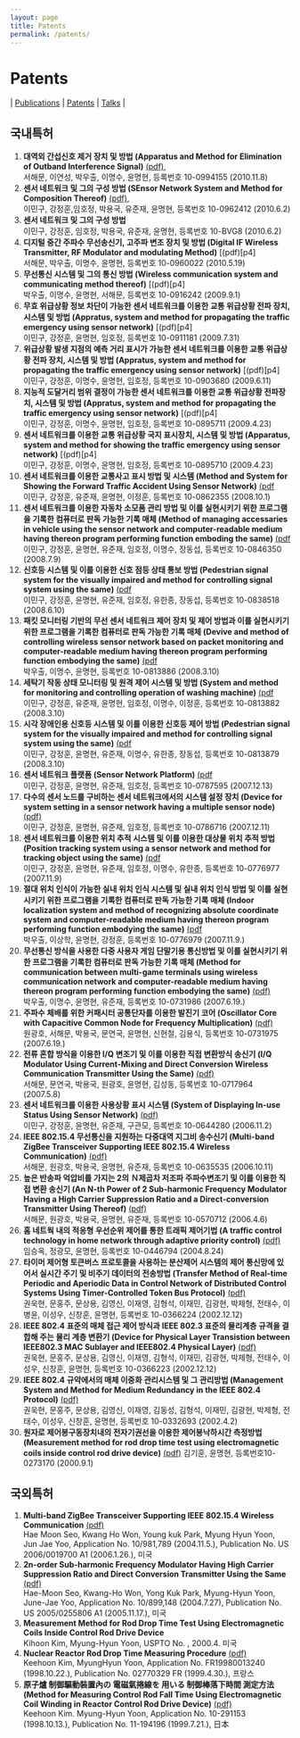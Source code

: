```yaml
---
layout: page
title: Patents
permalink: /patents/
---
```


# Patents
| [Publications](/publications/) 
| [Patents](/patents/) 
| [Talks](/talks/) |

## 국내특허
1. <b>대역외 간섭신호 제거 장치 및 방법 (Apparatus and Method for Elimination of Outband Interference Signal)</b> [(pdf)][p1],<br> 
서해문, 이연성, 박우출, 이명수, 윤명현, 
등록번호 10-0994155 (2010.11.8)
2. <b>센서 네트워크 및 그의 구성 방법 (SEnsor Network System and Method for Composition Thereof)</b> [(pdf)][p2],<br> 
이민구, 강정훈,임호정, 박용국, 유준재, 윤명현, 
등록번호 10-0962412 (2010.6.2)
3. <b>센서 네트워크 및 그의 구성 방법</b><br>
이민구, 강정훈, 임호정, 박용국, 유준재, 윤명현, 
등록번호 10-BVG8 (2010.6.2)
4. <b>디지털 중간 주파수 무선송신기, 고주파 변조 장치 및 방법 (Digital IF Wireless Transmitter, RF Modulator and modulating Method)</b> [(pdf)[p4]<br> 
서해문, 박우출, 이명수, 윤명현, 
등록번호 10-0960022 (2010.5.19)
5. <b>무선통신 시스템 및 그의 통신 방법 (Wireless communication system and communicating method thereof)</b> [(pdf)[p4]<br> 
박우출, 이명수, 윤명현, 서해문, 
등록번호 10-0916242 (2009.9.1)
6. <b>무효 위급상황 정보 차단이 가능한 센서 네트워크를 이용한 교통 위급상황 전파 장치, 시스템 및 방법 (Appratus, system and method for propagating the traffic emergency using sensor network)</b> [(pdf)[p4]<br>
이민구, 강정훈, 윤명현, 임호정,
등록번호 10-0911181 (2009.7.31)
7. <b>위급상황 발생 지점의 예측 거리 표시가 가능한 센서 네트워크를 이용한 교통 위급상황 전파 장치, 시스템 및 방법 (Appratus, system and method for propagating the traffic emergency using sensor network)</b> [(pdf)[p4]<br>
이민구, 강정훈, 이명수, 윤명현, 임호정,
등록번호 10-0903680 (2009.6.11)
8. <b>지능적 도달거리 범위 결정이 가능한 센서 네트워크를 이용한 교통 위급상황 전파장치, 시스템 및 방법 (Appratus, system and method for propagating the traffic emergency using sensor network)</b> [(pdf)[p4]<br>
이민구, 강정훈, 이명수, 윤명현, 임호정,
등록번호 10-0895711 (2009.4.23)
9. <b>센서 네트워크를 이용한 교통 위급상황 국지 표시장치, 시스템 및 방법 (Apparatus, system and method for showing the traffic emergency using sensor network)</b> [(pdf)[p4]<br>
이민구, 강정훈, 이명수, 윤명현, 임호정,
등록번호 10-0895710 (2009.4.23)
10. <b>센서 네트워크를 이용한 교통사고 표시 방법 및 시스템 (Method and System for Showing the Forward Traffic Accident Using Sensor Network)</b> [(pdf][p10]<br> 
이민구, 강정훈, 유준재, 윤명현, 이정훈,
등록번호 10-0862355 (2008.10.1)
11. <b>센서 네트워크를 이용한 자동차 소모품 관리 방법 및 이를 실현시키기 위한 프로그램을 기록한 컴퓨터로 판독 가능한 기록 매체 (Method of managing accessaries in vehicle using the sensor network and computer-readable medium having thereon program performing function emboding the same)</b> [(pdf][p11]<br> 
이민구, 강정훈, 윤명현, 유준재, 임호정, 이명수, 장동섭,
등록번호 10-0846350 (2008.7.9)
12. <b>신호등 시스템 및 이를 이용한 신호 점등 상태 통보 방법 (Pedestrian signal system for the visually impaired and method for controlling signal system using the same)</b> [(pdf][p12]<br> 
이민구, 강정훈, 윤명현, 유준재, 임호정, 유한종, 장동섭,
등록번호 10-0838518 (2008.6.10)
13. <b>패킷 모니터링 기반의 무선 센서 네트워크 제어 장치 및 제어 방법과 이를 실현시키기 위한 프로그램을 기록한 컴퓨터로 판독 가능한 기록 매체 (Devive and method of controlling wireless sensor network based on packet monitoring and computer-readable medium having thereon program performing function embodying the same)</b> [(pdf][p13]<br>
박우출, 이명수, 윤명현,
등록번호 10-0813886 (2008.3.10)
14. <b>세탁기 작동 상태 모니터링 및 원격 제어 시스템 및 방법 (System and method for monitoring and controlling operation of washing machine)</b> [(pdf][p14]<br>
이민구, 강정훈, 유준재, 윤명현, 임호정, 이명수, 이정훈,
등록번호 10-0813882 (2008.3.10)
15. <b>시각 장애인용 신호등 시스템 및 이를 이용한 신호등 제어 방법 (Pedestrian signal system for the visually impaired and method for controlling signal system using the same)</b> [(pdf][p15]<br>
이민구, 강정훈, 윤명현, 유준재, 이명수, 유한종, 장동섭,
등록번호 10-0813879 (2008.3.10)
16. <b>센서 네트워크 플랫폼 (Sensor Network Platform)</b> [(pdf][p16]<br>
이민구, 강정훈, 윤명현, 유준재, 임호정, 등록번호 10-0787595 (2007.12.13) 
17. <b>다수의 센서 노드를 구비하는 센서 네트워크에서의 시스템 설정 장치 (Device for system setting in a sensor network having a multiple sensor node)</b> [(pdf)][p17]<br> 
이민구, 강정훈, 윤명현, 유준재, 임호정, 등록번호 10-0786716 (2007.12.11) 
18. <b>센서 네트워크를 이용한 위치 추적 시스템 및 이를 이용한 대상물 위치 추적 방법 (Position tracking system using a sensor network and method for tracking object using the same)</b> [(pdf][p18]<br>
이민구, 강정훈, 윤명현, 유준재, 임호정, 이명수, 유한종, 등록번호 10-0776977 (2007.11.9)
19. <b>절대 위치 인식이 가능한 실내 위치 인식 시스템 및 실내 위치 인식 방법 및 이를 실현시키기 위한 프로그램을 기록한 컴퓨터로 판독 가능한 기록 매체 (Indoor localization system and method of recognizing absolute coordinate system and computer-readable medium having thereon program performing function embodying the same)</b> [(pdf][p18]<br>
박우출, 이상학, 윤명현, 강정훈, 등록번호 10-0776979 (2007.11.9.)
20. <b>무선통신 방식을 사용한 다중 사용자 게임 단말기용 통신방법 및 이를 실현시키기 위한 프로그램을 기록한 컴퓨터로 판독 가능한 기록 매체 (Method for communication between multi-game terminals using wireless communication network and computer-readable medium having thereon program performing function embodying the same)</b> [(pdf)][p20]<br>
박우출, 이명수, 윤명현, 유준재, 등록번호 10-0731986 (2007.6.19.) 
21. <b>주파수 체배를 위한 커패시터 공통단자를 이용한 발진기 코어 (Oscillator Core with Capacitive Common Node for Frequency Multiplication)</b> [(pdf)][p21]<br>
원광호, 서해문, 박용국, 문연국, 윤명현, 신현철, 김용식, 등록번호 10-0731975 (2007.6.19.)
22. <b>전류 혼합 방식을 이용한 I/Q 변조기 및 이를 이용한 직접 변환방식 송신기 (I/Q Modulator Using Current-Mixing and Direct Conversion Wireless Communication Transmitter Using the Same)</b> [(pdf)][p22]<br>
서해문, 문연국, 박용국, 원광호, 윤명현, 김성동, 등록번호 10-0717964 (2007.5.8)
23. <b>센서 네트워크를 이용한 사용상황 표시 시스템 (System of Displaying In-use Status Using Sensor Network)</b> [(pdf)][p23]<br>
이민구, 강정훈, 윤명현, 유준재, 구관모, 등록번호 10-0644280 (2006.11.2)
24. <b>IEEE 802.15.4 무선통신을 지원하는 다중대역 지그비 송수신기 (Multi-band ZigBee Transceiver Supporting IEEE 802.15.4 Wireless Communication)</b> [(pdf)][p24]<br> 
서해문, 원광호, 박용국, 윤명현, 유준재, 등록번호 10-0635535 (2006.10.11)
25. <b>높은 반송파 억압비를 가지는 2의 Ｎ제곱차 저조파 주파수변조기 및 이를 이용한 직접 변환 송신기 (An N-th Power of 2 Sub-harmonic Frequency Modulator Having a High Carrier Suppression Ratio and a Direct-conversion Transmitter Using Thereof)</b> [(pdf)][p25]<br> 
서해문, 원광호, 박용국, 윤명현, 유준재, 등록번호 10-0570712 (2006.4.6)
26. <b>홈 네트웍 내의 적응형 우선순위 제어를 통한 트래픽 제어기법 (A traffic control technology in home network through adaptive priority control)</b> [(pdf)][p26]<br> 
임승옥, 정광모, 윤명현, 등록번호 10-0446794 (2004.8.24)
27. <b>타이머 제어형 토큰버스 프로토콜을 사용하는 분산제어 시스템의 제어 통신망에 있어서 실시간 주기 및 비주기 데이터의 전송방법 (Transfer Method of Real-time Periodic and Aperiodic Data in Control Network of Distributed Control Systems Using Timer-Controlled Token Bus Protocol)</b> [(pdf)][p27]<br> 
권욱현, 문홍주, 문상용, 김영신, 이재영, 김형석, 이재민, 김광현, 박제형, 전태수, 이병윤, 이성우, 신창훈, 윤명현, 등록번호 10-0366224 (2002.12.12) 
28. <b>IEEE 802.4 표준의 매체 접근 제어 방식과 IEEE 802.3 표준의 물리계층 규격을 결합해 주는 물리 계층 변환기 (Device for Physical Layer Transistion between IEEE802.3 MAC Sublayer and IEEE802.4 Physical Layer)</b> [(pdf)][p28]<br> 
권욱현, 문홍주, 문상용, 김영신, 이재영, 김형석, 이재민, 김광현, 박제형, 전태수, 이성우, 신창훈, 윤명현, 등록번호 10-0366223 (2002.12.12)
29. <b>IEEE 802.4 규약에서의 매체 이중화 관리시스템 및 그 관리방법 (Management System and Method for Medium Redundancy in the IEEE 802.4 Protocol)</b> [(pdf)][p29]<br>
권욱현, 문홍주, 문상용, 김영신, 이재영, 김동성, 김형석, 이재민, 김광현, 박제형, 전태수, 이성우, 신창훈, 윤명현, 등록번호 10-0332693 (2002.4.2) 
30. <b>원자로 제어봉구동장치내의 전자기권선을 이용한 제어봉낙하시간 측정방법 (Measurement method for rod drop time test using electromagnetic coils inside control rod drive device)</b> [(pdf)][p30]
김기훈, 윤명현, 등록번호10-0273170 (2000.9.1)

## 국외특허
1. <b>Multi-band ZigBee Transceiver Supporting IEEE 802.15.4 Wireless Communication</b> [(pdf)][fp1]<br> 
Hae Moon Seo, Kwang Ho Won, Young kuk Park, Myung Hyun Yoon, Jun Jae Yoo, 
Application No. 10/981,789 (2004.11.5.), Publication No. US 2006/0019700 A1 (2006.1.26.), 미국
2. <b>2n-order Sub-harmonic Frequency Modulator Having High Carrier Suppression Ratio and Direct Conversion Transmitter Using the Same</b> [(pdf)][fp2]<br> 
Hae-Moon Seo, Kwang-Ho Won, Yong Kuk Park, Myung-Hyun Yoon, June-Jae Yoo,
Application No. 10/899,148 (2004.7.27), Publication No. US 2005/0255806 A1 (2005.11.17.), 미국
3. <b>Measurement Method for Rod Drop Time Test Using Electromagnetic Coils Inside Control Rod Drive Device</b><br> 
Kihoon Kim, Myung-Hyun Yoon, USPTO No. , 2000.4. 미국
4. <b>Nuclear Reactor Rod Drop Time Measuring Procedure</b> [(pdf)][fp4]<br> 
Keehoon Kim, MyungHyun Yoon, 
Application No. FR19980013240 (1998.10.22.), Publication No. 02770329 FR (1999.4.30.), 프랑스
5. <b>原子爐 制御驅動裝置內の 電磁氣捲線を 用いる 制御棒落下時間 測定方法 (Method for Measuring Control Rod Fall Time Using Electromagnetic Coil Winding in Reactor Control Rod Drive Device)</b> [(pdf)][fp5]<br> 
Keehoon Kim. Myung-Hyun Yoon, 
Application No. 10-291153 (1998.10.13.), Publication No. 11-194196 (1999.7.21.), 日本

[p1]: https://drive.google.com/file/d/1lmd3T-HqMfaVxew6RLNjRe6Iti-fV_uM/view?usp=sharing
[p2]: https://drive.google.com/file/d/1utpQmoS7fVApzmk6Ik0sHMX-imIxj_7q/view?usp=sharing

[p10]: https://drive.google.com/file/d/19XQ6J8HFDLQPpvRUSX_6Uc8MNP4eN1n7/view?usp=sharing
[p11]: https://drive.google.com/file/d/1zZ4LcFTqfhE8BXOFOXRIDGXSxWUXWNjL/view?usp=sharing
[p12]: https://drive.google.com/file/d/1yPdjdg1bjcI5xEVjgqoTSsSynSh4ZQuj/view?usp=sharing
[p13]: https://drive.google.com/file/d/1BXNdqTowLVJK2ASlsOhFA2VrumRwGPrn/view?usp=sharing
[p14]: https://drive.google.com/file/d/1b0rx73qpW4DTkLdCBMcLo-nEh8RyLePi/view?usp=sharing
[p15]: https://drive.google.com/file/d/1E7bknuUdzdyEwmWChArHMsigGuAi6hoe/view?usp=sharing
[p16]: https://drive.google.com/file/d/1BJV_auV-Sr6R3nzpNnKp-nDinTUqMttY/view?usp=sharing
[p17]: https://drive.google.com/file/d/1Mev90SGpKKWZMbGTExKnaT_3QaXdjg4i/view?usp=sharing
[p18]: https://drive.google.com/file/d/1TE_Z0AjsEj-XS7tzhEsZhD6N_zedAh9Y/view?usp=sharing
[p19]: https://drive.google.com/file/d/16ntZaWHtvMxMc3vKCr5HDfNuVi4Z6qH8/view?usp=sharing
[p20]: https://drive.google.com/file/d/1BgllJfj3xcnv36qhkBDJlZpnRUmqfXwx/view?usp=sharing
[p21]: https://drive.google.com/file/d/1lzO5B9dVWF6czOiVu851C2ikd97V3F8B/view?usp=sharing
[p22]: https://drive.google.com/file/d/1nndkEH2Gnb6tP_JJsoNrfe5l_1M_fA6Z/view?usp=sharing
[p23]: https://drive.google.com/file/d/1BOlzlakKRnwT3uNRi-8yZ7r4_6-SPECS/view?usp=sharing
[p24]: https://drive.google.com/file/d/100tNAKrh0k_wd53XUf8cHsz6xWf0OCDY/view?usp=sharing
[p25]: https://drive.google.com/file/d/1bvMWOGOZynKJTrzfEBz2J-X9mfesfRDB/view?usp=sharing
[p26]: https://drive.google.com/file/d/13-sObREfq2MDMNyDzVxGY1csJ3P1eeCM/view?usp=sharing
[p27]: https://drive.google.com/file/d/1oCFz_JBk-XE9bAtiJUMdgg2EuABZ8qa5/view?usp=sharing
[p28]: https://drive.google.com/file/d/1GLfraKGY3L339khX7xOVH1z4lBGUF7t4/view?usp=sharing
[p29]: https://drive.google.com/file/d/1hgKOcC_33RwP6gRmgBOeVVvgE64NedTM/view?usp=sharing
[p30]: https://drive.google.com/file/d/1NWaR_Jf6zzGOCLx7oL5WomED13R6JnhB/view?usp=sharing

[fp1]: https://drive.google.com/file/d/1OrG75o2UJQnxpMt25ORAJie-y1chfjv-/view?usp=sharing
[fp2]: https://drive.google.com/file/d/1Jih53P1MQGh-Jo86FVXSvBBwEmBs4Ohr/view?usp=sharing
[fp4]: https://drive.google.com/file/d/1jgr0Ju1q1siP4BMrVNX4OidKRo1ST7Vp/view?usp=sharing
[fp5]: https://drive.google.com/file/d/1pfNMa170tzIBsXjqAYyNcO7BSRs_xWqS/view?usp=sharing
